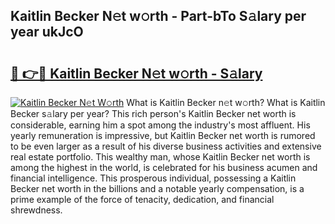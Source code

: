 ## Kaitlin Becker N𝚎t w𝚘rth - Part-bTo S𝚊lary per year ukJcO

# <h2><a href="http://gc1raj.nevu.top/?p=Kaitlin+Becker">🔗 👉🔴 Kaitlin Becker N𝚎t w𝚘rth - S𝚊lary</a></h2>

[![Kaitlin Becker N𝚎t W𝚘rth](https://i.imgur.com/Oavwk0R.jpeg)](http://gc1raj.nevu.top/?p=Kaitlin+Becker)
What is Kaitlin Becker n𝚎t w𝚘rth? What is Kaitlin Becker s𝚊lary per year?
This rich person's Kaitlin Becker net worth is considerable, earning him a spot among the industry's most affluent. His yearly remuneration is impressive, but Kaitlin Becker net worth is rumored to be even larger as a result of his diverse business activities and extensive real estate portfolio. This wealthy man, whose Kaitlin Becker net worth is among the highest in the world, is celebrated for his business acumen and financial intelligence. This prosperous individual, possessing a Kaitlin Becker net worth in the billions and a notable yearly compensation, is a prime example of the force of tenacity, dedication, and financial shrewdness.
